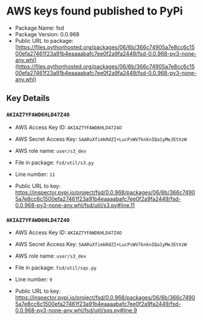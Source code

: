 # AWS keys found published to PyPi

* Package Name: fsd
* Package Version: 0.0.968
* Public URL to package: [https://files.pythonhosted.org/packages/06/6b/366c74905a7e8cc6c1500efa27461f23a91b4eaaaabafc7ee0f2a9fa2449/fsd-0.0.968-py3-none-any.whl](https://files.pythonhosted.org/packages/06/6b/366c74905a7e8cc6c1500efa27461f23a91b4eaaaabafc7ee0f2a9fa2449/fsd-0.0.968-py3-none-any.whl)

## Key Details

### `AKIAZ7YFAWD6HLD47Z4O`

* AWS Access Key ID: `AKIAZ7YFAWD6HLD47Z4O`
* AWS Secret Access Key: `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` 
* AWS role name: `user/s3_dev`
* File in package: `fsd/util/s3.py`
* Line number: `11`

* Public URL to key: https://inspector.pypi.io/project/fsd/0.0.968/packages/06/6b/366c74905a7e8cc6c1500efa27461f23a91b4eaaaabafc7ee0f2a9fa2449/fsd-0.0.968-py3-none-any.whl/fsd/util/s3.py#line.11



### `AKIAZ7YFAWD6HLD47Z4O`

* AWS Access Key ID: `AKIAZ7YFAWD6HLD47Z4O`
* AWS Secret Access Key: `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` 
* AWS role name: `user/s3_dev`
* File in package: `fsd/util/sqs.py`
* Line number: `9`

* Public URL to key: https://inspector.pypi.io/project/fsd/0.0.968/packages/06/6b/366c74905a7e8cc6c1500efa27461f23a91b4eaaaabafc7ee0f2a9fa2449/fsd-0.0.968-py3-none-any.whl/fsd/util/sqs.py#line.9


